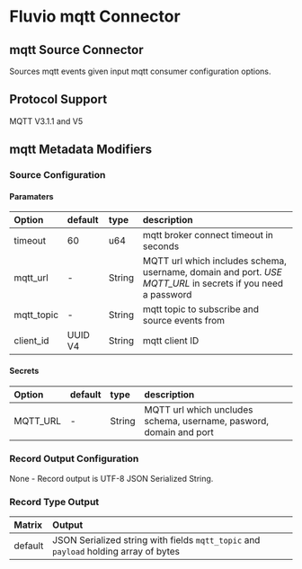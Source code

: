 # Fluvio mqtt Connector

## mqtt Source Connector

Sources mqtt events given input mqtt consumer configuration options.

## Protocol Support

MQTT V3.1.1 and V5

## mqtt Metadata Modifiers

### Source Configuration

#### Paramaters

| Option        | default  | type   | description                                             |
| :---          | :---     | :---   | :----                                                   |
| timeout       | 60       | u64    | mqtt broker connect timeout in seconds                  |
| mqtt_url      | -        | String | MQTT url which includes schema, username, domain and port. *USE MQTT_URL* in secrets if you need a password |
| mqtt_topic    | -        | String | mqtt topic to subscribe and source events from          |
| client_id     | UUID V4  | String | mqtt client ID                                          |

#### Secrets

| Option        | default  | type   | description                                             |
| :---          | :---     | :---   | :----                                                   |
| MQTT_URL      | -        | String | MQTT url which uncludes schema, username, pasword, domain and port    |

### Record Output Configuration

None - Record output is UTF-8 JSON Serialized String.

### Record Type Output

| Matrix  | Output |
| :---    | :---   |
| default | JSON Serialized string with fields `mqtt_topic` and `payload` holding array of bytes |
